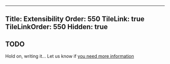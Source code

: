 ﻿----
Title: Extensibility
Order: 550
TileLink: true
TileLinkOrder: 550
Hidden: true
----

## TODO
Hold on, writing it... Let us know if [you need more information](https://www.yammer.com/spmeta2feedback)